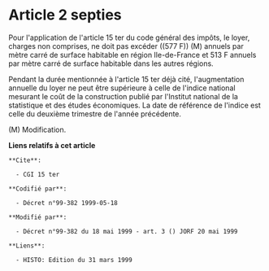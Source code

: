 # Article 2 septies

Pour l'application de l'article 15 ter du code général des impôts, le loyer, charges non comprises, ne doit pas excéder ((577
F)) (M) annuels par mètre carré de surface habitable en région Ile-de-France et 513 F annuels par mètre carré de surface
habitable dans les autres régions.

Pendant la durée mentionnée à l'article 15 ter déjà cité, l'augmentation annuelle du loyer ne peut être supérieure à celle de
l'indice national mesurant le coût de la construction publié par l'Institut national de la statistique et des études
économiques. La date de référence de l'indice est celle du deuxième trimestre de l'année précédente.

(M) Modification.

**Liens relatifs à cet article**

	**Cite**:

	  - CGI 15 ter

	**Codifié par**:

	  - Décret n°99-382 1999-05-18

	**Modifié par**:

	  - Décret n°99-382 du 18 mai 1999 - art. 3 () JORF 20 mai 1999

	**Liens**:

	  - HISTO: Edition du 31 mars 1999
